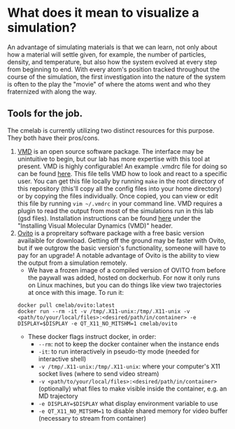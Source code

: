 # What does it mean to visualize a simulation?

An advantage of simulating materials is that we can learn, not only about 
how a material will settle given, for example, the number of particles, density, and temperature,
but also how the system evolved at every step from beginning to end. With every atom's position tracked
throughout the course of the simulation, the first investigation into the nature of the system 
is often to the play the "movie" of where the atoms went and who they fraternized with along the way.


## Tools for the job.

The cmelab is currently utilizing two distinct resources for this purpose. They both have their pros/cons. 

1. [VMD](http://www.ks.uiuc.edu/Research/vmd/) is an open source software package. The interface may be unintuitive to begin, but our lab has more expertise with this tool at present. VMD is highly configurable! An example .vmdrc file
for doing so can be found [here](https://github.com/cmelab/getting-started/tree/master/config_files). This file tells
VMD how to look and react to a specific user. You can get this file locally by running `make` in the root directory of this repository (this'll copy all the config files into your home directory) or by copying the files individually. Once copied, you can view or edit this file by running `vim ~/.vmdrc` in your 
command line. VMD requires a plugin to read the output from most of the simulations run in this lab (gsd files).
Installation instructions can be found [here](Installing_the_Frequently-Used_Programs_for_CME-Lab.md)
 under the "Installing Visual Molecular Dynamics (VMD)" header.
1. [Ovito](https://www.ovito.org/macos-downloads/) is a propreitary software package with a free basic version availaible for download. Getting off the ground may be faster with Ovito, but if we outgrow the basic version's 
functionality, someone will have to pay for an upgrade! A notable advantage of Ovito is the ability to
view the output from a simulation remotely.
   * We have a frozen image of a compiled version of OVITO from before the paywall was added, hosted on dockerhub. For now it only runs on Linux machines, but you can do things like view two trajectories at once with this image. To run it:
    ``` 
    docker pull cmelab/ovito:latest
    docker run --rm -it -v /tmp/.X11-unix:/tmp/.X11-unix -v <path/to/your/local/files>:<desired/path/in/container> -e DISPLAY=$DISPLAY -e QT_X11_NO_MITSHM=1 cmelab/ovito
    ```
    * These docker flags instruct docker, in order:
      * `--rm`: not to keep the docker container when the instance ends
      * `-it`: to run interactively in pseudo-tty mode (needed for interactive shell)
      * `-v /tmp/.X11-unix:/tmp/.X11-unix`: where your computer's X11 socket lives (where to send video stream)
      * `-v <path/to/your/local/files>:<desired/path/in/container>` (optionally) what files to make visible inside the container, e.g. an MD trajectory
      * `-e DISPLAY=$DISPLAY` what display environment variable to use
      * `-e QT_X11_NO_MITSHM=1` to disable shared memory for video buffer (necessary to stream from container)